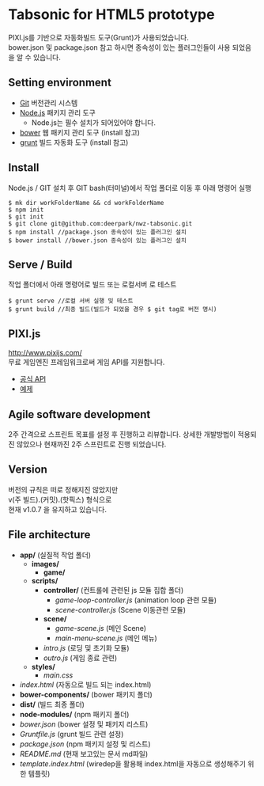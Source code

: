# Tabsonic for HTML5 prototype
PIXI.js를 기반으로 자동화빌드 도구(Grunt)가 사용되었습니다.<br>
bower.json 및 package.json 참고 하시면 종속성이 있는 플러그인들이 사용 되었음을 알 수 있습니다.

## Setting environment
- [Git](https://git-scm.com/) 버전관리 시스템
- [Node.js](https://nodejs.org/ko/) 패키지 관리 도구
	- Node.js는 필수 설치가 되어있어야 합니다.
- [bower](https://bower.io/) 웹 패키지 관리 도구 (install 참고)
- [grunt](http://gruntjs.com/) 빌드 자동화 도구 (install 참고)

## Install
Node.js / GIT 설치 후 GIT bash(터미널)에서 작업 폴더로 이동 후 아래 명령어 실행

    $ mk dir workFolderName && cd workFolderName
    $ npm init
	$ git init
    $ git clone git@github.com:deerpark/nwz-tabsonic.git
    $ npm install //package.json 종속성이 있는 플러그인 설치
    $ bower install //bower.json 종속성이 있는 플러그인 설치

## Serve / Build
작업 폴더에서 아래 명령어로 빌드 또는 로컬서버 로 테스트

	$ grunt serve //로컬 서버 실행 및 테스트
    $ grunt build //최종 빌드(빌드가 되었을 경우 $ git tag로 버전 명시)

## PIXI.js
http://www.pixijs.com/<br>
무료 게임엔진 프레임워크로써 게임 API를 지원합니다.<br>
- [공식 API](http://pixijs.download/release/docs/index.html)
- [예제](http://www.pixijs.com/gallery)

## Agile software development
2주 간격으로 스프린트 목표를 설정 후 진행하고 리뷰합니다.
상세한 개발방법이 적용되진 않았으나 현재까진 2주 스프린트로 진행 되었습니다.

## Version
버전의 규칙은 떠로 정해지진 않았지만<br>
v(주 빌드).(커밋).(핫픽스) 형식으로<br>
현재 v1.0.7 을 유지하고 있습니다.

## File architecture
- **app/** (실질적 작업 폴더)
 	- **images/**
 	 	- **game/**
 	- **scripts/**
 	 	- **controller/** (컨트롤에 관련된 js 모듈 집합 폴더)
 	 	 	- *game-loop-controller.js* (animation loop 관련 모듈)
 	 	 	- *scene-controller.js* (Scene 이동관련 모듈)
 	 	- **scene/**
 	 	 	- *game-scene.js* (메인 Scene)
 	 	 	- *main-menu-scene.js* (메인 메뉴)
 	 	- *intro.js* (로딩 및 초기화 모듈)
 	 	- *outro.js* (게임 종료 관련)
 	- **styles/**
 	 	- *main.css*
- *index.html* (자동으로 빌드 되는 index.html)
- **bower-components/** (bower 패키지 폴더)
- **dist/** (빌드 최종 폴더)
- **node-modules/** (npm 패키지 폴더)
- *bower.json* (bower 설정 및 패키지 리스트)
- *Gruntfile.js* (grunt 빌드 관련 설정)
- *package.json* (npm 패키지 설정 및 리스트)
- *README.md* (현재 보고있는 문서 md파일)
- *template.index.html* (wiredep을 활용해 index.html을 자동으로 생성해주기 위한 템플릿)